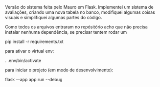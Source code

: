 Versão do sistema feita pelo Mauro em Flask. Implementei um sistema de avaliações, criando uma nova tabela no banco, modifiquei algumas coisas visuais e simplifiquei algumas partes do código.

Como todos os arquivos entraram no repósitório acho que não precisa instalar nenhuma dependência, se precisar tentem rodar um 

pip install -r requirements.txt

para ativar o virtual env:

. .env/bin/activate 

para iniciar o projeto (em modo de desenvolvimento):

flask --app app run --debug